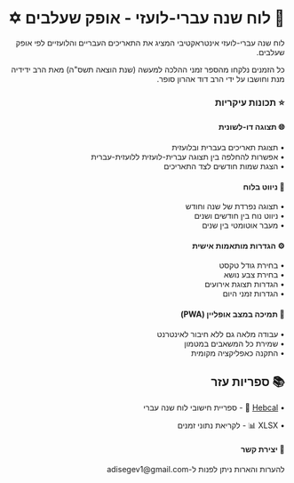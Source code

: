 <div dir="rtl">

<h1>📅 לוח שנה עברי-לועזי - אופק שעלבים ✡️</h1>

<p>
לוח שנה עברי-לועזי אינטראקטיבי המציג את התאריכים העבריים והלועזיים לפי אופק שעלבים.
</p>

<p>
כל הזמנים נלקחו מהספר זמני ההלכה למעשה (שנת הוצאה תשס"ה) מאת הרב ידידיה מנת וחושבו על ידי הרב דוד אהרון סופר.
</p>

<h3>⭐ תכונות עיקריות</h3>

<h4>🌐 תצוגה דו-לשונית</h4>
<p>
• תצוגת תאריכים בעברית ובלועזית<br>
• אפשרות להחלפה בין תצוגה עברית-לועזית ללועזית-עברית<br>
• הצגת שמות חודשים לצד התאריכים
</p>

<h4>🔄 ניווט בלוח</h4>
<p>
• תצוגה נפרדת של שנה וחודש<br>
• ניווט נוח בין חודשים ושנים<br>
• מעבר אוטומטי בין שנים
</p>

<h4>⚙️ הגדרות מותאמות אישית</h4>
<p>
• בחירת גודל טקסט<br>
• בחירת צבע נושא<br>
• הגדרות תצוגת אירועים<br>
• הגדרות זמני היום
</p>

<h4>📱 תמיכה במצב אופליין (PWA)</h4>
<p>
• עבודה מלאה גם ללא חיבור לאינטרנט<br>
• שמירת כל המשאבים במטמון<br>
• התקנה כאפליקציה מקומית
</p>

## 📚 ספריות עזר

• [Hebcal](https://github.com/hebcal/hebcal-js) 📆 - ספריית חישובי לוח שנה עברי

• XLSX 📊 - לקריאת נתוני זמנים

<h4>📧 יצירת קשר</h4>
<p>
להערות והארות ניתן לפנות ל-adisegev1@gmail.com
</p>

</div>